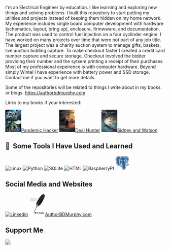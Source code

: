 I'm an Electrical Engineer by education. I like learning and exploring new things and solving problems. I built this repository to start putting my utilities and projects instead of keeping them hidden on my home network. 
My experience includes single board computer development with hardware (schematics, layout, bring up), enclosure, firmwware, and documentation. The product was used to control fuel injection on a four cyclinder engine.
I have worked on many projects over time that were not part of any job title. The largest project was a charity auction system to manage gifts, baskets, live auction bidding capture. To make checkout faster I created a credit
card number capture and secure storiage. Checkout involved the bidder providing their number and the sytsem printing a receipt of their purchases.
Most of my professional expeirence is with computer hardware. Beyond simply Wintel I have experience with battery power and SSD storage.  Contact me if you want to get more details.

Some of the repositories will be related to things I write about in my books or blogs.
https://authorbdmurphy.com

Links to my books if your interested:
<p align="left">
   <a href="https://books2read.com/u/4j5Jxj">
      <img alt="Pandemic Hacker" width="50" height="70" src="https://github.com/bdmurphy73/bdmurphy73/blob/main/FiveStarPH_400x600.png">Pandemic Hacker</a>
  <a href="https://books2read.com/u/3LxrVN"> 
   <img alt="Deal Hunter" width="50" height="70" src="https://github.com/bdmurphy73/bdmurphy73/blob/main/DealHunterCoverFinished_400x640.jpg">Deal Hunter</a>
  <a href="https://books2read.com/u/3y6QDv">
   <img alt="Sidney and Watson" width="50" height="70" src="https://github.com/bdmurphy73/bdmurphy73/blob/main/SW-FrontCover_400x640.jpg">Sidney and Watson</a>
  </p>
  
<h2> 🚀 &nbsp;Some Tools I Have Used and Learned</h2>
<p align="left">
  <img src="https://cdn.jsdelivr.net/gh/devicons/devicon@latest/icons/linux/linux-original.svg" alt="Linux" width="45" height="45" />
  <img src="https://cdn.jsdelivr.net/gh/devicons/devicon@latest/icons/python/python-original.svg" alt="Python" width="45" height="45" />
  <img src="https://cdn.jsdelivr.net/gh/devicons/devicon@latest/icons/sqlite/sqlite-original.svg" alt="SQLite" width="45" height="45" />
  <img src="https://cdn.jsdelivr.net/gh/devicons/devicon@latest/icons/html5/html5-original-wordmark.svg" alt="HTML" width="45" height="45" />
  <img src="https://cdn.jsdelivr.net/gh/devicons/devicon@latest/icons/raspberrypi/raspberrypi-original.svg" alt="RaspberryPI" width="45" height="45" />
  <img src="https://github.com/devicons/devicon/blob/v2.16.0/icons/postgresql/postgresql-plain.svg" alt="Postgresql" width="45" height="45" />          
          
          
</p>

<h2>Social Media and Websites</h2>
<p align="left">
      <a href="https://www.linkedin.com/in/bryan-murphy">
         <img alt="Linkedin" width="45" height="45" src="https://cdn.jsdelivr.net/gh/devicons/devicon@latest/icons/linkedin/linkedin-original.svg"></a>
      <a href="https://authorbdmurphy.com">
         <img alt="AuthorBDMurphy.com" width="50" height="70" src="https://github.com/bdmurphy73/bdmurphy73/blob/main/BDMurphy_Logo_Quil2.png">AuthorBDMurphy.com</a>
</p>
   <h2>Support Me</h2>
   <p align="left">
       <a href="https://www.buymeacoffee.com/authorp"><img src="https://cdn.buymeacoffee.com/buttons/v2/default-yellow.png" width="150"/></a>
</p>
          
